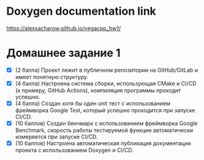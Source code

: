 # Doxygen documentation link

https://alexsacharow.github.io/vegacpp_hw1/


# Домашнее задание 1
- [x] (2 балла) Проект лежит в публичном репозитории на GitHub/GitLab и имеет понятную структуру.
- [x] (4 балла) Настроена система сборки, использующая CMake и CI/CD (к примеру, GitHub Actions), компиляция программы проходит успешно.
- [x] (4 балла) Создан хотя бы один unit тест с использованием фреймворка Google Test, который успешно проходится при запуске CI/CD.
- [x] (10 баллов) Создан бенчмарк с использованием фреймворка Google Benchmark, скорость работы тестируемой функции автоматически измеряется при запуске CI/CD.
- [x] (10 баллов) Настроена автоматическая публикация документации проекта с использованием Doxygen и CI/CD.
